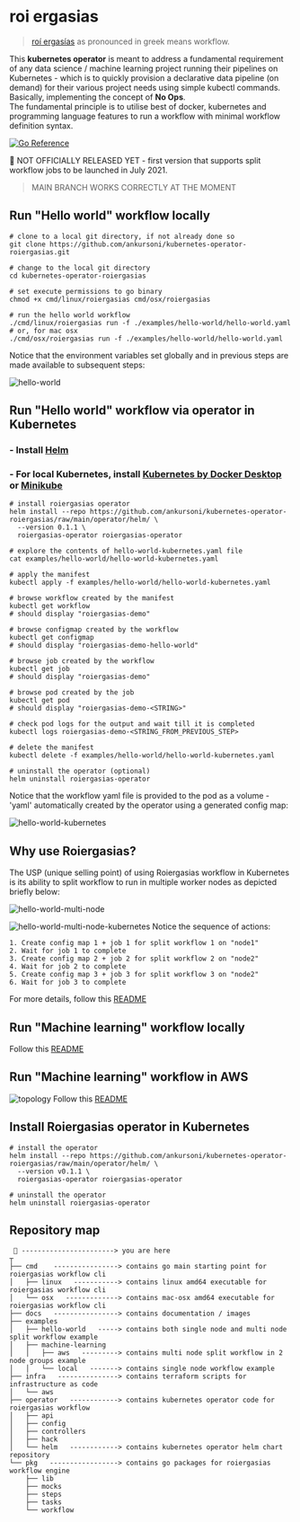 # roi ergasias
> [roí ergasías](https://translate.google.com/?sl=en&tl=el&text=workflow&op=translate) as pronounced in greek means workflow.

This **kubernetes operator** is meant to address a fundamental requirement of any data science / machine learning project 
running their pipelines on Kubernetes - which is to quickly provision a declarative data pipeline (on demand) for their 
various project needs using simple kubectl commands. Basically, implementing the concept of **No Ops**.  
The fundamental principle is to utilise best of docker, kubernetes and programming language features to run a workflow 
with minimal workflow definition syntax.

[![Go Reference](https://pkg.go.dev/badge/github.com/ankursoni/kubernetes-operator-roiergasias.svg)](https://pkg.go.dev/github.com/ankursoni/kubernetes-operator-roiergasias)

&#x1F534; NOT OFFICIALLY RELEASED YET - first version that supports split workflow jobs to be launched in July 2021.  
> MAIN BRANCH WORKS CORRECTLY AT THE MOMENT


## Run "Hello world" workflow locally
``` SH
# clone to a local git directory, if not already done so
git clone https://github.com/ankursoni/kubernetes-operator-roiergasias.git

# change to the local git directory
cd kubernetes-operator-roiergasias

# set execute permissions to go binary
chmod +x cmd/linux/roiergasias cmd/osx/roiergasias

# run the hello world workflow
./cmd/linux/roiergasias run -f ./examples/hello-world/hello-world.yaml
# or, for mac osx
./cmd/osx/roiergasias run -f ./examples/hello-world/hello-world.yaml
```
Notice that the environment variables set globally and in previous steps are made available to subsequent steps:  

![hello-world](docs/images/hello-world.png)


## Run "Hello world" workflow via operator in Kubernetes
### - Install [Helm](https://helm.sh/docs/intro/install/)
### - For local Kubernetes, install [Kubernetes by Docker Desktop](https://docs.docker.com/desktop/kubernetes/) or [Minikube](https://minikube.sigs.k8s.io/docs/start/)

``` SH
# install roiergasias operator
helm install --repo https://github.com/ankursoni/kubernetes-operator-roiergasias/raw/main/operator/helm/ \
  --version 0.1.1 \
  roiergasias-operator roiergasias-operator

# explore the contents of hello-world-kubernetes.yaml file
cat examples/hello-world/hello-world-kubernetes.yaml

# apply the manifest
kubectl apply -f examples/hello-world/hello-world-kubernetes.yaml

# browse workflow created by the manifest
kubectl get workflow
# should display "roiergasias-demo"

# browse configmap created by the workflow
kubectl get configmap
# should display "roiergasias-demo-hello-world"

# browse job created by the workflow
kubectl get job
# should display "roiergasias-demo"

# browse pod created by the job
kubectl get pod
# should display "roiergasias-demo-<STRING>"

# check pod logs for the output and wait till it is completed
kubectl logs roiergasias-demo-<STRING_FROM_PREVIOUS_STEP>

# delete the manifest
kubectl delete -f examples/hello-world/hello-world-kubernetes.yaml

# uninstall the operator (optional)
helm uninstall roiergasias-operator
```
Notice that the workflow yaml file is provided to the pod as a volume - 'yaml' automatically created by the operator using a generated config map:  

![hello-world-kubernetes](docs/images/hello-world-kubernetes.png)


## Why use Roiergasias?
The USP (unique selling point) of using Roiergasias workflow in Kubernetes is its ability to split workflow to run in multiple worker nodes as depicted briefly below:  

![hello-world-multi-node](docs/images/hello-world-multi-node.png)

![hello-world-multi-node-kubernetes](docs/images/hello-world-multi-node-kubernetes.png)
Notice the sequence of actions:
```text
1. Create config map 1 + job 1 for split workflow 1 on "node1"
2. Wait for job 1 to complete
3. Create config map 2 + job 2 for split workflow 2 on "node2"
4. Wait for job 2 to complete
5. Create config map 3 + job 3 for split workflow 3 on "node2"
6. Wait for job 3 to complete  
```
For more details, follow this [README](examples/hello-world/README.md)


## Run "Machine learning" workflow locally
Follow this [README](examples/machine-learning/local/README.md)


## Run "Machine learning" workflow in AWS
![topology](docs/images/aws-topology.png)
Follow this [README](examples/machine-learning/aws/README.md)


## Install Roiergasias operator in Kubernetes
``` SH
# install the operator
helm install --repo https://github.com/ankursoni/kubernetes-operator-roiergasias/raw/main/operator/helm/ \
  --version v0.1.1 \
  roiergasias-operator roiergasias-operator

# uninstall the operator
helm uninstall roiergasias-operator
```


## Repository map
```
 📌 -----------------------> you are here
┬
├── cmd    ----------------> contains go main starting point for roiergasias workflow cli
│   ├── linux   -----------> contains linux amd64 executable for roiergasias workflow cli
│   └── osx   -------------> contains mac-osx amd64 executable for roiergasias workflow cli
├── docs   ----------------> contains documentation / images
├── examples  
│   ├── hello-world   -----> contains both single node and multi node split workflow example
│   ├── machine-learning
│   │   ├── aws   ---------> contains multi node split workflow in 2 node groups example
│   │   └── local   -------> contains single node workflow example
├── infra   ---------------> contains terraform scripts for infrastructure as code
│   └── aws
├── operator   ------------> contains kubernetes operator code for roiergasias workflow
│   ├── api
│   ├── config
│   ├── controllers
│   ├── hack
│   └── helm   ------------> contains kubernetes operator helm chart repository
└── pkg   -----------------> contains go packages for roiergasias workflow engine
    ├── lib
    ├── mocks
    ├── steps
    ├── tasks
    └── workflow
```
